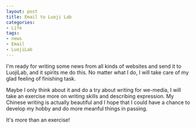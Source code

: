 ```yaml
---
layout: post
title: Email to Luoji Lab
categories:
- Life
tags:
- news
- Email
- LuojiLab
---
```


I'm ready for writing some news from all kinds of websites and send it to LuojiLab, and it spirits me do this. No matter what I do, I will take care of my glad feeling of finishing task.  

Maybe I only think about it and do a try about writing for we-media, I will take an exercise more on writing skills and describing expression. My Chinese writing is actually beautiful and I hope that I could have a chance to develop my hobby and do more meanful things in passing. 

It's more than an exercise!

